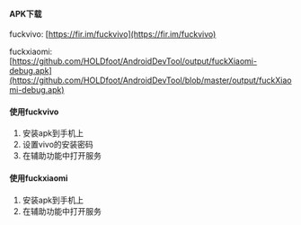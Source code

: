 #### APK下载
fuckvivo:
[https://fir.im/fuckvivo](https://fir.im/fuckvivo)

fuckxiaomi:
[https://github.com/HOLDfoot/AndroidDevTool/output/fuckXiaomi-debug.apk](https://github.com/HOLDfoot/AndroidDevTool/blob/master/output/fuckXiaomi-debug.apk)
#### 使用fuckvivo
1. 安装apk到手机上
2. 设置vivo的安装密码
3. 在辅助功能中打开服务
#### 使用fuckxiaomi
1. 安装apk到手机上
2. 在辅助功能中打开服务

